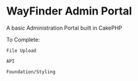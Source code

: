 # WayFinder Admin Portal


A basic Administration Portal built in CakePHP

To Complete:
    
    File Upload
    
    API
    
    Foundation/Styling
    
